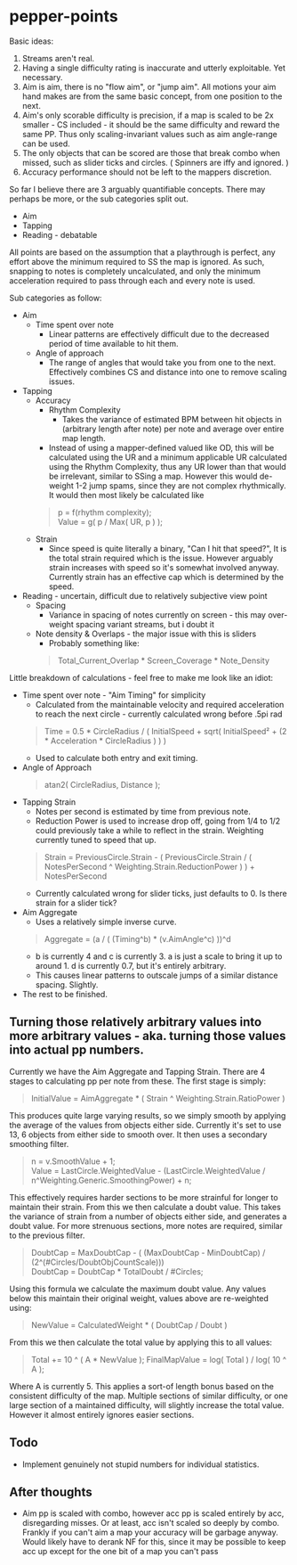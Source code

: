 # pepper-points



Basic ideas:
1. Streams aren't real.
2. Having a single difficulty rating is inaccurate and utterly exploitable. Yet necessary.
3. Aim is aim, there is no "flow aim", or "jump aim". All motions your aim hand makes are from the same basic concept, from one position to the next. 
4. Aim's only scorable difficulty is precision, if a map is scaled to be 2x smaller - CS included - it should be the same difficulty and reward the same PP. Thus only scaling-invariant values such as aim angle-range can be used.
5. The only objects that can be scored are those that break combo when missed, such as slider ticks and circles. ( Spinners are iffy and ignored. )
6. Accuracy performance should not be left to the mappers discretion.

So far I believe there are 3 arguably quantifiable concepts. There may perhaps be more, or the sub categories split out.
* Aim
* Tapping
* Reading - debatable

All points are based on the assumption that a playthrough is perfect, any effort above the minimum required to SS the map is ignored. As such, snapping to notes is completely uncalculated, and only the minimum acceleration required to pass through each and every note is used. 

Sub categories as follow:

* Aim
  * Time spent over note 
    * Linear patterns are effectively difficult due to the decreased period of time available to hit them. 
  * Angle of approach 
    * The range of angles that would take you from one to the next. Effectively combines CS and distance into one to remove scaling issues.
* Tapping 
  * Accuracy
    * Rhythm Complexity   
      * Takes the variance of estimated BPM between hit objects in (arbitrary length after note) per note and average over entire map length. 
    * Instead of using a mapper-defined valued like OD, this will be calculated using the UR and a minimum applicable UR calculated using the Rhythm Complexity, thus any UR lower than that would be irrelevant, similar to SSing a map. However this would de-weight 1-2 jump spams, since they are not complex rhythmically. It would then most likely be calculated like
    >p = f(rhythm complexity);    
    >Value = g( p / Max( UR, p )  );
  * Strain
    * Since speed is quite literally a binary, "Can I hit that speed?", It is the total strain required which is the issue. However arguably strain increases with speed so it's somewhat involved anyway. Currently strain has an effective cap which is determined by the speed.
* Reading - uncertain, difficult due to relatively subjective view point
  * Spacing
    * Variance in spacing of notes currently on screen - this may over-weight spacing variant streams, but i doubt it
  * Note density & Overlaps - the major issue with this is sliders
    * Probably something like:
    >Total_Current_Overlap * Screen_Coverage * Note_Density

Little breakdown of calculations - feel free to make me look like an idiot:
* Time spent over note - "Aim Timing" for simplicity
    * Calculated from the maintainable velocity and required acceleration to reach the next circle - currently calculated wrong before .5pi rad
    >Time = 0.5 * CircleRadius / ( InitialSpeed + sqrt( InitialSpeed² + (2 * Acceleration * CircleRadius ) ) )
    * Used to calculate both entry and exit timing. 
* Angle of Approach
    > atan2( CircleRadius, Distance );
* Tapping Strain
    * Notes per second is estimated by time from previous note. 
    * Reduction Power is used to increase drop off, going from 1/4 to 1/2 could previously take a while to reflect in the strain. Weighting currently tuned to speed that up.
    > Strain = PreviousCircle.Strain - ( PreviousCircle.Strain / ( NotesPerSecond ^ Weighting.Strain.ReductionPower ) ) + NotesPerSecond
    * Currently calculated wrong for slider ticks, just defaults to 0. Is there strain for a slider tick?
* Aim Aggregate
    * Uses a relatively simple inverse curve. 
    > Aggregate = (a / ( (Timing^b) * (v.AimAngle^c) ))^d
    * b is currently 4 and c is currently 3. a is just a scale to bring it up to around 1. d is currently 0.7, but it's entirely arbitrary.
    * This causes linear patterns to outscale jumps of a similar distance spacing. Slightly.
* The rest to be finished.

## Turning those relatively arbitrary values into more arbitrary values - aka. turning those values into actual pp numbers. 

Currently we have the Aim Aggregate and Tapping Strain. There are 4 stages to calculating pp per note from these. The first stage is simply:
> InitialValue = AimAggregate * ( Strain ^ Weighting.Strain.RatioPower )

This produces quite large varying results, so we simply smooth by applying the average of the values from objects either side. Currently it's set to use 13, 6 objects from either side to smooth over. It then uses a secondary smoothing filter.

> n = v.SmoothValue + 1;  
> Value = LastCircle.WeightedValue - (LastCircle.WeightedValue / n^Weighting.Generic.SmoothingPower) + n;

This effectively requires harder sections to be more strainful for longer to maintain their strain.
From this we then calculate a doubt value. This takes the variance of strain from a number of objects either side, and generates a doubt value. For more strenuous sections, more notes are required, similar to the previous filter.  
> DoubtCap = MaxDoubtCap - ( (MaxDoubtCap - MinDoubtCap) / (2^(#Circles/DoubtObjCountScale)))  
> DoubtCap = DoubtCap * TotalDoubt / #Circles;  

Using this formula we calculate the maximum doubt value. Any values below this maintain their original weight, values above are re-weighted using:
> NewValue = CalculatedWeight * ( DoubtCap / Doubt )  

From this we then calculate the total value by applying this to all values:    
> Total += 10 ^ ( A * NewValue );
> FinalMapValue = log( Total ) / log( 10 ^ A );  

Where A is currently 5. This applies a sort-of length bonus based on the consistent difficulty of the map. Multiple sections of similar difficulty, or one large section of a maintained difficulty, will slightly increase the total value. However it almost entirely ignores easier sections.


## Todo
* Implement genuinely not stupid numbers for individual statistics. 

## After thoughts
* Aim pp is scaled with combo, however acc pp is scaled entirely by acc, disregarding misses. Or at least, acc isn't scaled so deeply by combo. Frankly if you can't aim a map your accuracy will be garbage anyway. Would likely have to derank NF for this, since it may be possible to keep acc up except for the one bit of a map you can't pass

